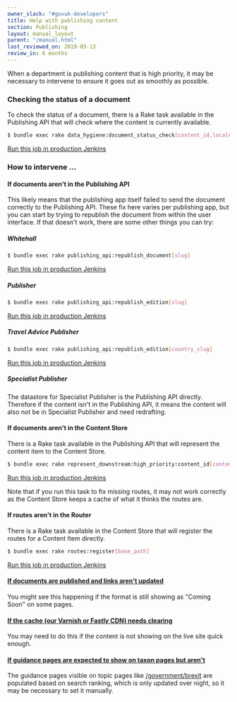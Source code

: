 ```yaml
---
owner_slack: "#govuk-developers"
title: Help with publishing content
section: Publishing
layout: manual_layout
parent: "/manual.html"
last_reviewed_on: 2019-03-13
review_in: 6 months
---
```


When a department is publishing content that is high priority, it may be
necessary to intervene to ensure it goes out as smoothly as possible.

### Checking the status of a document

To check the status of a document, there is a Rake task available in the
Publishing API that will check where the content is currently available.

```bash
$ bundle exec rake data_hygiene:document_status_check[content_id,locale]
```

[Run this job in production Jenkins](https://deploy.publishing.service.gov.uk/job/run-rake-task/parambuild/?TARGET_APPLICATION=publishing-api&MACHINE_CLASS=publishing_api&RAKE_TASK=data_hygiene:document_status_check[content_id,locale])

### How to intervene ...

#### If documents aren't in the Publishing API

This likely means that the publishing app itself failed to send the document
correctly to the Publishing API. These fix here varies per publishing app, but
you can start by trying to republish the document from within the user
interface. If that doesn't work, there are some other things you can try:

##### Whitehall

```bash
$ bundle exec rake publishing_api:republish_document[slug]
```

[Run this job in production Jenkins](https://deploy.publishing.service.gov.uk/job/run-rake-task/parambuild/?TARGET_APPLICATION=whitehall&MACHINE_CLASS=whitehall_backend&RAKE_TASK=publishing_api:republish_document[slug])

##### Publisher

```bash
$ bundle exec rake publishing_api:republish_edition[slug]
```

[Run this job in production Jenkins](https://deploy.publishing.service.gov.uk/job/run-rake-task/parambuild/?TARGET_APPLICATION=publisher&MACHINE_CLASS=backend&RAKE_TASK=publishing_api:republish_edition[slug])

##### Travel Advice Publisher

```bash
$ bundle exec rake publishing_api:republish_edition[country_slug]
```

[Run this job in production Jenkins](https://deploy.publishing.service.gov.uk/job/run-rake-task/parambuild/?TARGET_APPLICATION=travel-advice-publisher&MACHINE_CLASS=backend&RAKE_TASK=publishing_api:republish_edition[country_slug])

##### Specialist Publisher

The datastore for Specialist Publisher is the Publishing API directly.
Therefore if the content isn't in the Publishing API, it means the content will
also not be in Specialist Publisher and need redrafting.

#### If documents aren't in the Content Store

There is a Rake task available in the Publishing API that will represent the
content item to the Content Store.

```bash
$ bundle exec rake represent_downstream:high_priority:content_id[content_id]
```

[Run this job in production Jenkins](https://deploy.publishing.service.gov.uk/job/run-rake-task/parambuild/?TARGET_APPLICATION=publishing-api&MACHINE_CLASS=publishing_api&RAKE_TASK=represent_downstream:high_priority:content_id[content_id])

Note that if you run this task to fix missing routes, it may not work correctly
as the Content Store keeps a cache of what it thinks the routes are.

#### If routes aren't in the Router

There is a Rake task available in the Content Store that will register the
routes for a Content Item directly.

```bash
$ bundle exec rake routes:register[base_path]
```

[Run this job in production Jenkins](https://deploy.publishing.service.gov.uk/job/run-rake-task/parambuild/?TARGET_APPLICATION=content-store&MACHINE_CLASS=content_store&RAKE_TASK=routes:register[base_path])

#### [If documents are published and links aren't updated][links]

You might see this happening if the format is still showing as "Coming Soon"
on some pages.

[links]: documents-are-published-but-links-arent-updated.html

#### [If the cache (our Varnish or Fastly CDN) needs clearing][cache]

You may need to do this if the content is not showing on the live site quick
enough.

[cache]: cache-flush.html

#### [If guidance pages are expected to show on taxon pages but aren't][search]

The guidance pages visible on topic pages like
[/government/brexit](https://www.gov.uk/government/brexit) are populated based
on search ranking, which is only updated over night, so it may be necessary to
set it manually.

[search]: manually-setting-search-popularity-of-content.html
